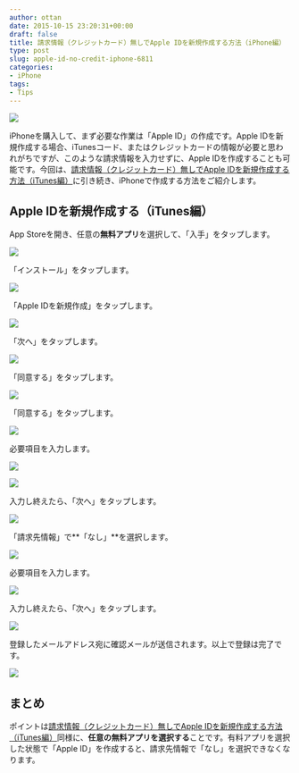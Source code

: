 ```yaml
---
author: ottan
date: 2015-10-15 23:20:31+00:00
draft: false
title: 請求情報（クレジットカード）無しでApple IDを新規作成する方法（iPhone編）
type: post
slug: apple-id-no-credit-iphone-6811
categories:
- iPhone
tags:
- Tips
---
```


![](/uploads/2015/10/151015-5620326c1b3bd.jpg)






iPhoneを購入して、まず必要な作業は「Apple ID」の作成です。Apple IDを新規作成する場合、iTunesコード、またはクレジットカードの情報が必要と思われがちですが、このような請求情報を入力せずに、Apple IDを作成することも可能です。今回は、[請求情報（クレジットカード）無しでApple IDを新規作成する方法（iTunes編）](/apple-id-no-credit-itunes-6810/)に引き続き、iPhoneで作成する方法をご紹介します。





## Apple IDを新規作成する（iTunes編）





App Storeを開き、任意の**無料アプリ**を選択して、「入手」をタップします。





![](/uploads/2015/10/151015-5620326d36563.png)






「インストール」をタップします。





![](/uploads/2015/10/151015-5620326ec42ff.png)






「Apple IDを新規作成」をタップします。





![](/uploads/2015/10/151015-562032708090d.png)






「次へ」をタップします。





![](/uploads/2015/10/151015-5620327248e84-1.png)






「同意する」をタップします。





![](/uploads/2015/10/151015-5620327398036-1.png)






「同意する」をタップします。





![](/uploads/2015/10/151015-5620327525c2a-1.png)






必要項目を入力します。





![](/uploads/2015/10/151015-56203276a4f60.png)






![](/uploads/2015/10/151015-56203278778e5.png)






入力し終えたら、「次へ」をタップします。





![](/uploads/2015/10/151015-56203279bfd3c-1.png)






「請求先情報」で**「なし」**を選択します。





![](/uploads/2015/10/151015-5620327b32f62-1.png)






必要項目を入力します。





![](/uploads/2015/10/151015-5620327c88e73.png)






入力し終えたら、「次へ」をタップします。





![](/uploads/2015/10/151015-5620327e48f1c.png)






登録したメールアドレス宛に確認メールが送信されます。以上で登録は完了です。





![](/uploads/2015/10/151015-5620327fc4ba4.png)






## まとめ





ポイントは[請求情報（クレジットカード）無しでApple IDを新規作成する方法（iTunes編）](/apple-id-no-credit-itunes-6810/)同様に、**任意の無料アプリを選択する**ことです。有料アプリを選択した状態で「Apple ID」を作成すると、請求先情報で「なし」を選択できなくなります。
